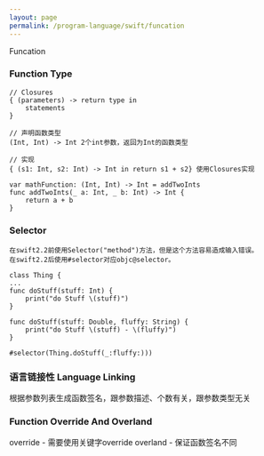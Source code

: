 ```yaml
---
layout: page
permalink: /program-language/swift/funcation
---
```


Funcation

### Function Type
    // Closures
    { (parameters) -> return type in
        statements
    }

    // 声明函数类型
    (Int, Int) -> Int 2个int参数，返回为Int的函数类型

    // 实现
    { (s1: Int, s2: Int) -> Int in return s1 + s2} 使用Closures实现
    
    var mathFunction: (Int, Int) -> Int = addTwoInts
    func addTwoInts(_ a: Int, _ b: Int) -> Int {
        return a + b
    }

### Selector

    在swift2.2前使用Selector("method")方法，但是这个方法容易造成输入错误。
    在swift2.2后使用#selector对应objc@selector。

    class Thing {
    ...
    func doStuff(stuff: Int) {
        print("do Stuff \(stuff)")
    }

    func doStuff(stuff: Double, fluffy: String) {
        print("do Stuff \(stuff) - \(fluffy)")
    }

    #selector(Thing.doStuff(_:fluffy:)))

### 语言链接性 Language Linking
根据参数列表生成函数签名，跟参数描述、个数有关，跟参数类型无关

### Function Override And Overland
override - 需要使用关键字override
overland - 保证函数签名不同
